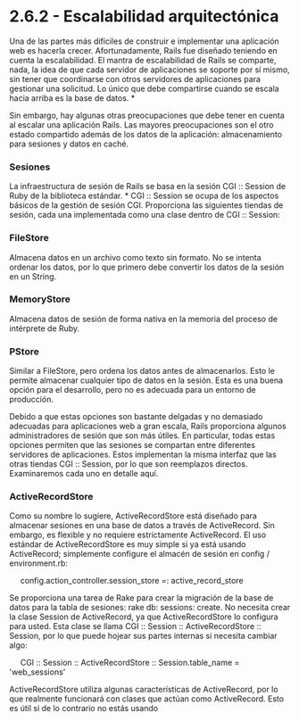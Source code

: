 # 2.6.2 - Escalabilidad arquitectónica

Una de las partes más difíciles de construir e implementar una aplicación web es hacerla crecer. Afortunadamente, Rails fue diseñado teniendo en cuenta la escalabilidad. El mantra de escalabilidad de Rails se comparte, nada, la idea de que cada servidor de aplicaciones se soporte por sí mismo, sin tener que coordinarse con otros servidores de aplicaciones para gestionar una solicitud. Lo único que debe compartirse cuando se escala hacia arriba es la base de datos. \*

Sin embargo, hay algunas otras preocupaciones que debe tener en cuenta al escalar una aplicación Rails. Las mayores preocupaciones son el otro estado compartido además de los datos de la aplicación: almacenamiento para sesiones y datos en caché.

### Sesiones

La infraestructura de sesión de Rails se basa en la sesión CGI :: Session de Ruby de la biblioteca estándar. \* CGI :: Session se ocupa de los aspectos básicos de la gestión de sesión CGI. Proporciona las siguientes tiendas de sesión, cada una implementada como una clase dentro de CGI :: Session:

### FileStore

Almacena datos en un archivo como texto sin formato. No se intenta ordenar los datos, por lo que primero debe convertir los datos de la sesión en un String.

### MemoryStore

Almacena datos de sesión de forma nativa en la memoria del proceso de intérprete de Ruby.

### PStore

Similar a FileStore, pero ordena los datos antes de almacenarlos. Esto le permite almacenar cualquier tipo de datos en la sesión. Esta es una buena opción para el desarrollo, pero no es adecuada para un entorno de producción.

Debido a que estas opciones son bastante delgadas y no demasiado adecuadas para aplicaciones web a gran escala, Rails proporciona algunos administradores de sesión que son más útiles. En particular, todas estas opciones permiten que las sesiones se compartan entre diferentes servidores de aplicaciones. Estos implementan la misma interfaz que las otras tiendas CGI :: Session, por lo que son reemplazos directos. Examinaremos cada uno en detalle aquí.

### ActiveRecordStore

Como su nombre lo sugiere, ActiveRecordStore está diseñado para almacenar sesiones en una base de datos a través de ActiveRecord. Sin embargo, es flexible y no requiere estrictamente ActiveRecord. El uso estándar de ActiveRecordStore es muy simple si ya está usando ActiveRecord; simplemente configure el almacén de sesión en config / environment.rb:

     config.action\_controller.session\_store =: active\_record\_store

Se proporciona una tarea de Rake para crear la migración de la base de datos para la tabla de sesiones: rake db: sessions: create. No necesita crear la clase Session de ActiveRecord, ya que ActiveRecordStore lo configura para usted. Esta clase se llama CGI :: Session :: ActiveRecordStore :: Session, por lo que puede hojear sus partes internas si necesita cambiar algo:

     CGI :: Session :: ActiveRecordStore :: Session.table\_name = 'web\_sessions'

ActiveRecordStore utiliza algunas características de ActiveRecord, por lo que realmente funcionará con clases que actúan como ActiveRecord. Esto es útil si de lo contrario no estás usando



